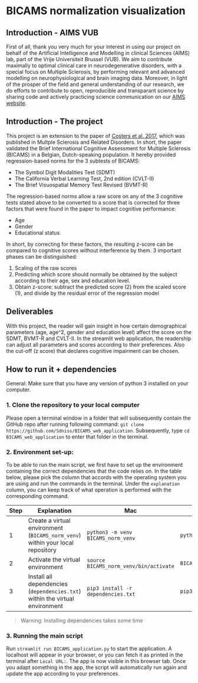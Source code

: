 

# BICAMS normalization visualization

## Introduction - AIMS VUB

First of all, thank you very much for your interest in using our project on behalf of the Artificial Intelligence and Modelling in clinical Sciences (AIMS) lab, part of the Vrije Universiteit Brussel (VUB). We aim to contribute maximally to optimal clinical care in neurodegenerative disorders, with a special focus on Multiple Sclerosis, by performing relevant and advanced modelling on neurophysiological and brain imaging data. Moreover, in light of the prosper of the field and general understanding of our research, we do efforts to contribute to open, reproducible and transparant science by sharing code and actively practicing science communication on our [AIMS website](https://aims.research.vub.be).

## Introduction - The project

This project is an extension to the paper of [Costers et al. 2017](https://doi.org/10.1016/j.msard.2017.08.018), which was published in Multple Sclerosis and Related Disorders. In short, the paper validated the Brief International Cognitive Assessment for Multiple Sclerosis (BICAMS) in a Belgian, Dutch-speaking population. It hereby provided regression-based norms for the 3 subtests of BICAMS:

- The Symbol Digit Modalities Test (SDMT)
- The California Verbal Learning Test, 2nd edition (CVLT-II)
- The Brief Visuospatial Memory Test Revised (BVMT-R)

The regression-based norms allow a raw score on any of the 3 cognitive tests stated above to be converted to a score that is corrected for three factors that were found in the paper to impact cognitive performance:

- Age
- Gender
- Educational status

In short, by correcting for these factors, the resulting z-score can be compared to cognitive scores without interference by them. 3 important phases can be distinguished:

1. Scaling of the raw scores
2. Predicting which score should normally be obtained by the subject according to their age, sex and education level.
3. Obtain z-score: subtract the predicted score (2) from the scaled score (1), and divide by the residual error of the regression model

## Deliverables

With this project, the reader will gain insight in how certain demographical parameters (age, age^2, gender and education level) affect the score on the SDMT, BVMT-R and CVLT-II. In the streamlit web application, the readership can adjust all parameters and scores according to their preferences. Also the cut-off (z score) that declares cognitive impairment can be chosen.

## How to run it + dependencies
General: Make sure that you have any version of python 3 installed on your computer.

### 1. Clone the repository to your local computer

Please open a terminal window in a folder that will subsequently contain the GitHub repo after running following command: `git clone https://github.com/Sdniss/BICAMS_web_application`. Subsequently, type `cd BICAMS_web_application` to enter that folder in the terminal.

### 2. Environment set-up:

To be able to run the main script, we first have to set up the environment containing the correct dependencies that the code relies on. In the table below, please pick the column that accords with the operating system you are using and run the commands in the terminal. Under the `explanation` column, you can keep track of what operation is performed with the corresponding command.

| Step | Explanation                                                  | Mac                                    | Windows                             | Linux                                  |
| ---- | ------------------------------------------------------------ | -------------------------------------- | ----------------------------------- | -------------------------------------- |
| 1    | Create a virtual environment (`BICAMS_norm_venv`) within your local repository | `python3 -m venv BICAMS_norm_venv`     | `python3 -m venv BICAMS_norm_venv`  | `python3 -m venv BICAMS_norm_venv`     |
| 2    | Activate the virtual environment                             | `source BICAMS_norm_venv/bin/activate` | `BICAMS_norm_venv\Scripts\activate` | `source BICAMS_norm_venv/bin/activate` |
| 3    | Install all dependencies (`dependencies.txt`) within the virtual environment | `pip3 install -r dependencies.txt`     | `pip3 install -r dependencies.txt`  | `pip3 install -r dependencies.txt`     |

> Warning: Installing dependencies takes some time

### 3. Running the main script

Run `streamlit run BICAMS_application.py` to start the application. A localhost will appear in your browser, or you can fetch it as printed in the terminal after `Local URL:`. The app is now visible in this browser tab. Once you adapt something in the app, the script will automatically run again and update the app according to your preferences.

